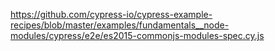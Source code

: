 https://github.com/cypress-io/cypress-example-recipes/blob/master/examples/fundamentals__node-modules/cypress/e2e/es2015-commonjs-modules-spec.cy.js
